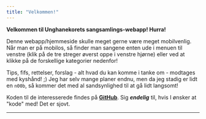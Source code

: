 ```yaml
---
title: "Velkommen!"
---
```

**Velkommen til Unghanekorets sangsamlings-webapp! Hurra!**

Denne webapp/hjemmeside skulle meget gerne være meget mobilvenlig. Når man er på mobilos, så finder man sangene enten ude i menuen til venstre (klik på de tre streger øverst oppe i venstre hjørne) eller ved at klikke på de forskellige kategorier nedenfor!

Tips, fifs, rettelser, forslag - alt hvad du kan komme i tanke om - modtages med kyshånd! ;) Jeg har selv mange planer endnu, men da jeg stadig er lidt en `n00b`, så kommer det med al sandsynlighed til at gå lidt langsomt!

Koden til de interesserede findes på **[GitHub](https://github.com/jacobvenborg/unghanekorets-sangsamling)**. Sig ***endelig*** til, hvis I ønsker at "kode" med! Det er sjovt.

---